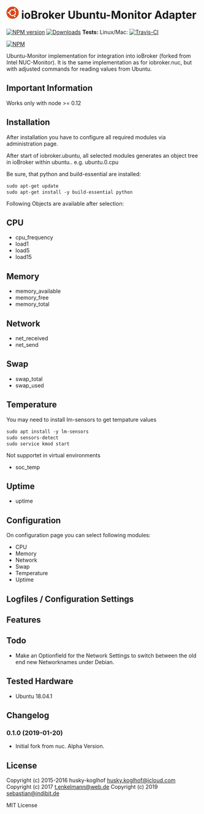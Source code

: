 ![Logo](admin/ubuntu.png)
ioBroker Ubuntu-Monitor Adapter
==============

[![NPM version](http://img.shields.io/npm/v/iobroker.ubuntu.svg)](https://www.npmjs.com/package/iobroker.ubuntu)
[![Downloads](https://img.shields.io/npm/dm/iobroker.ubuntu.svg)](https://www.npmjs.com/package/iobroker.ubuntu)
**Tests:** Linux/Mac: [![Travis-CI](http://img.shields.io/travis/indiBit/ioBroker.ubuntu/master.svg)](https://travis-ci.org/indiBit/ioBroker.ubuntu)

[![NPM](https://nodei.co/npm/iobroker.ubuntu.png?downloads=true)](https://nodei.co/npm/iobroker.ubuntu/)

Ubuntu-Monitor implementation for integration into ioBroker (forked from Intel NUC-Monitor). It is the same implementation as for iobroker.nuc, but with adjusted commands for reading values from Ubuntu.

## Important Information
Works only with node >= 0.12

## Installation
After installation you have to configure all required modules via administration page.

After start of iobroker.ubuntu, all selected modules generates
an object tree in ioBroker within ubuntu.<instance>.<modulename>
e.g. ubuntu.0.cpu

Be sure, that python and build-essential are installed:

```
sudo apt-get update
sudo apt-get install -y build-essential python
```

Following Objects are available after selection:

## CPU

- cpu_frequency
- load1
- load5
- load15

## Memory

- memory_available
- memory_free
- memory_total

## Network
- net_received
- net_send

## Swap
- swap_total
- swap_used

## Temperature
You may need to install lm-sensors to get tempature values
```
sudo apt install -y lm-sensors
sudo sensors-detect
sudo service kmod start
```
Not supportet in virtual environments
- soc_temp

## Uptime
- uptime

## Configuration
On configuration page you can select following modules:

- CPU
- Memory
- Network
- Swap
- Temperature
- Uptime

## Logfiles / Configuration Settings

## Features

## Todo
 - Make an Optionfield for the Network Settings to switch between the old end new Networknames under Debian.
 
## Tested Hardware
 - Ubuntu 18.04.1

## Changelog

### 0.1.0 (2019-01-20)
 - Initial fork from nuc. Alpha Version.

## License

Copyright (c) 2015-2016 husky-koglhof <husky.koglhof@icloud.com>
Copyright (c) 2017 t.enkelmann@web.de
Copyright (c) 2019 sebastian@indibit.de

MIT License
